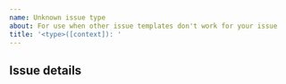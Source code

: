 ```yaml
---
name: Unknown issue type
about: For use when other issue templates don't work for your issue
title: '<type>([context]): '
---
```


<!-- 
Please use <type> in title to describe the type of issue you are raising. Note that we use semantic titles in our pull requests, so where possible please stick to that format. 

Please use [context] in title to describe the package related to this issue.
Valid options are; Release, Label, Variable, Installer
context example: bug(installer): {your title here}
-->

## Issue details

<!--Literally whatever you think you need. You chose this template because all other templates didn't fit... -->

<!-- Uncomment if you want to request a new issue template
We want to make it easy for everyone to use our github, and sometime we don't have a template which works right. Here we would like you to ask you what template needs adding? 

## Issue Template Request
-->

<!-- [META] 
name:
about: 
title:
labels:
assigned:
-->

<!-- [BODY] -->
<!-- Here goes whatever you think the body should be. You can include comments in this section-->
